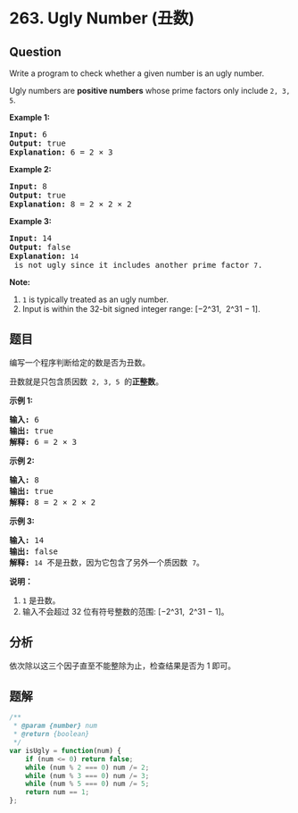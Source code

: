 # 263. Ugly Number (丑数)

## Question

Write a program to check whether a given number is an ugly number.

Ugly numbers are **positive numbers** whose prime factors only include `2, 3, 5`.

**Example 1:**

<pre><strong>Input:</strong> 6
<strong>Output:</strong> true
<strong>Explanation: </strong>6 = 2 ×&nbsp;3</pre>

**Example 2:**

<pre><strong>Input:</strong> 8
<strong>Output:</strong> true
<strong>Explanation: </strong>8 = 2 × 2 ×&nbsp;2
</pre>

**Example 3:**

<pre><strong>Input:</strong> 14
<strong>Output:</strong> false 
<strong>Explanation: </strong><code>14</code> is not ugly since it includes another prime factor <code>7</code>.
</pre>

**Note:**

1.  `1` is typically treated as an ugly number.
2.  Input is within the 32-bit signed integer range: \[−2^31,  2^31 − 1\].

## 题目

编写一个程序判断给定的数是否为丑数。

丑数就是只包含质因数  `2, 3, 5`  的**正整数**。

**示例 1:**

<pre><strong>输入:</strong> 6
<strong>输出:</strong> true
<strong>解释: </strong>6 = 2 ×&nbsp;3</pre>

**示例 2:**

<pre><strong>输入:</strong> 8
<strong>输出:</strong> true
<strong>解释: </strong>8 = 2 × 2 ×&nbsp;2
</pre>

**示例 3:**

<pre><strong>输入:</strong> 14
<strong>输出:</strong> false 
<strong>解释: </strong><code>14</code> 不是丑数，因为它包含了另外一个质因数&nbsp;<code>7</code>。</pre>

**说明：**

1.  `1` 是丑数。
2.  输入不会超过 32 位有符号整数的范围: \[−2^31,  2^31 − 1\]。

## 分析

依次除以这三个因子直至不能整除为止，检查结果是否为 1 即可。

## 题解

```javascript
/**
 * @param {number} num
 * @return {boolean}
 */
var isUgly = function(num) {
    if (num <= 0) return false;
    while (num % 2 === 0) num /= 2;
    while (num % 3 === 0) num /= 3;
    while (num % 5 === 0) num /= 5;
    return num == 1;
};
```
